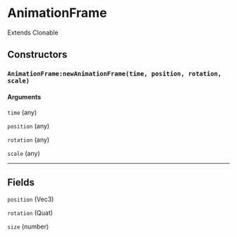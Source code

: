 # AnimationFrame
Extends Clonable


## Constructors
### `AnimationFrame:newAnimationFrame(time, position, rotation, scale)`

#### Arguments
`time` (any) 

`position` (any) 

`rotation` (any) 

`scale` (any) 


_________________

## Fields
`position` (Vec3) 

`rotation` (Quat) 

`size` (number) 
